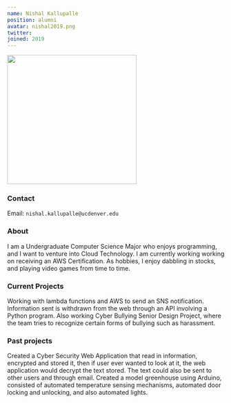 ```yaml
---
name: Nishal Kallupalle 
position: alumni
avatar: nishal2019.png
twitter:
joined: 2019
---
```


<img width="300" src="{{site.baseurl}}/images/people/{{page.avatar}}" data-action="zoom">

### Contact

Email: `nishal.kallupalle@ucdenver.edu`<br>


### About
I am a Undergraduate Computer Science Major who enjoys programming, and I want to venture into Cloud Technology. I am currently working working on receiving an AWS Certification. As hobbies, I enjoy dabbling in stocks, and playing video games from time to time.

### Current Projects
Working with lambda functions and AWS to send an SNS notification. Information sent is withdrawn from the web through an API involving a Python program. Also working Cyber Bullying Senior Design Project, where the team tries to recognize certain forms of bullying such as harassment.

### Past projects
Created a Cyber Security Web Application that read in information, encrypted and stored it, then if user ever wanted to look at it, the web application would decrypt the text stored. The text could also be sent to other users and through email. Created a model greenhouse using Arduino, consisted of automated temperature sensing mechanisms, automated door locking and unlocking, and also automated lights.


